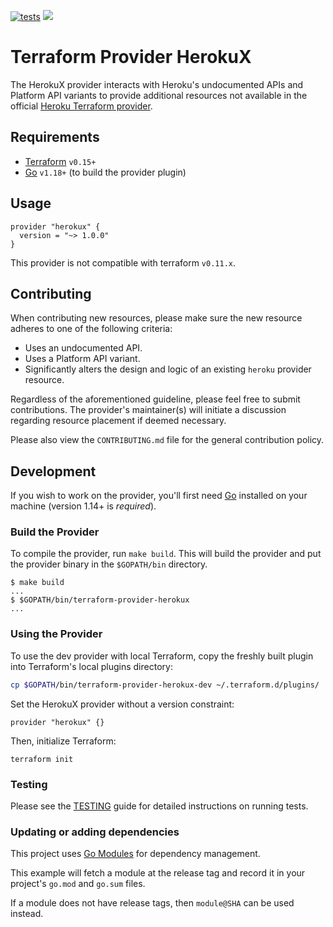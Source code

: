 [![tests](https://github.com/davidji99/terraform-provider-herokux/actions/workflows/tests.yml/badge.svg)](https://github.com/davidji99/terraform-provider-herokux/actions/workflows/tests.yml)
<a href="https://goreportcard.com/report/github.com/davidji99/terraform-provider-herokux"><img class="badge" tag="github.com/davidji99/terraform-provider-herokux" src="https://goreportcard.com/badge/github.com/davidji99/terraform-provider-herokux"></a>

# Terraform Provider HerokuX

The HerokuX provider interacts with Heroku's undocumented APIs and Platform API variants to provide additional resources
not available in the official [Heroku Terraform provider](https://github.com/heroku/terraform-provider-heroku).

## Requirements

- [Terraform](https://www.terraform.io/downloads.html) `v0.15+`
- [Go](https://golang.org/doc/install) `v1.18+` (to build the provider plugin)

## Usage

```hcl
provider "herokux" {
  version = "~> 1.0.0"
}
```

This provider is not compatible with terraform `v0.11.x`.

## Contributing

When contributing new resources, please make sure the new resource adheres to one of the following criteria:

* Uses an undocumented API.
* Uses a Platform API variant.
* Significantly alters the design and logic of an existing `heroku` provider resource.

Regardless of the aforementioned guideline, please feel free to submit contributions. The provider's maintainer(s)
will initiate a discussion regarding resource placement if deemed necessary.

Please also view the `CONTRIBUTING.md` file for the general contribution policy.

## Development

If you wish to work on the provider, you'll first need [Go](http://www.golang.org) installed on your machine (version 1.14+ is *required*).

### Build the Provider

To compile the provider, run `make build`. This will build the provider and put the provider binary in the `$GOPATH/bin` directory.

```shell script
$ make build
...
$ $GOPATH/bin/terraform-provider-herokux
...
```

### Using the Provider

To use the dev provider with local Terraform, copy the freshly built plugin into Terraform's local plugins directory:

```sh
cp $GOPATH/bin/terraform-provider-herokux-dev ~/.terraform.d/plugins/
```

Set the HerokuX provider without a version constraint:

```hcl
provider "herokux" {}
```

Then, initialize Terraform:

```shell script
terraform init
```

### Testing

Please see the [TESTING](TESTING.md) guide for detailed instructions on running tests.

### Updating or adding dependencies

This project uses [Go Modules](https://github.com/golang/go/wiki/Modules) for dependency management.

This example will fetch a module at the release tag and record it in your project's `go.mod` and `go.sum` files.

If a module does not have release tags, then `module@SHA` can be used instead.
